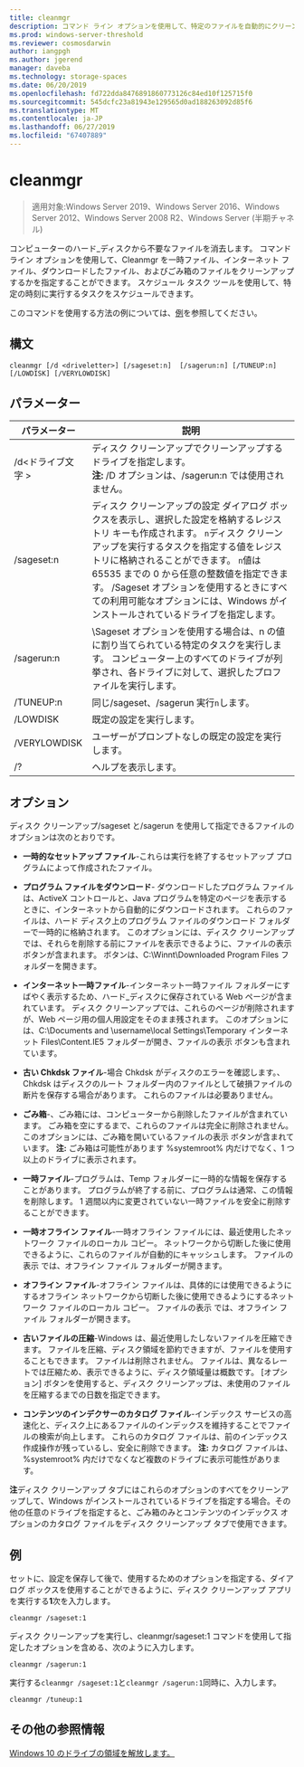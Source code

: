 ```yaml
---
title: cleanmgr
description: コマンド ライン オプションを使用して、特定のファイルを自動的にクリーンアップするには、(Cleanmgr.exe) ディスク クリーンアップ ツールを構成する方法について説明します。
ms.prod: windows-server-threshold
ms.reviewer: cosmosdarwin
author: iangpgh
ms.author: jgerend
manager: daveba
ms.technology: storage-spaces
ms.date: 06/20/2019
ms.openlocfilehash: fd722dda8476891860773126c84ed10f125715f0
ms.sourcegitcommit: 545dcfc23a81943e129565d0ad188263092d85f6
ms.translationtype: MT
ms.contentlocale: ja-JP
ms.lasthandoff: 06/27/2019
ms.locfileid: "67407889"
---
```

# <a name="cleanmgr"></a>cleanmgr

> 適用対象:Windows Server 2019、Windows Server 2016、Windows Server 2012、Windows Server 2008 R2、Windows Server (半期チャネル)

コンピューターのハード_ディスクから不要なファイルを消去します。 コマンド ライン オプションを使用して、Cleanmgr を一時ファイル、インターネット ファイル、ダウンロードしたファイル、およびごみ箱のファイルをクリーンアップするかを指定することができます。 スケジュール タスク ツールを使用して、特定の時刻に実行するタスクをスケジュールできます。

このコマンドを使用する方法の例については、[例](#examples)を参照してください。

## <a name="syntax"></a>構文

```
cleanmgr [/d <driveletter>] [/sageset:n]  [/sagerun:n] [/TUNEUP:n] [/LOWDISK] [/VERYLOWDISK]
```

## <a name="parameters"></a>パラメーター

|      パラメーター      |    説明     |
| ------------------- | ------------------ |
|  /d\<ドライブ文字 >          | ディスク クリーンアップでクリーンアップするドライブを指定します。<br>**注:** /D オプションは、/sagerun:n では使用されません。 |
| /sageset:n | ディスク クリーンアップの設定 ダイアログ ボックスを表示し、選択した設定を格納するレジストリ キーも作成されます。 `n`ディスク クリーンアップを実行するタスクを指定する値をレジストリに格納されることができます。 `n`値は 65535 までの 0 から任意の整数値を指定できます。 /Sageset オプションを使用するときにすべての利用可能なオプションには、Windows がインストールされているドライブを指定します。  |
|  /sagerun:n  |  \Sageset オプションを使用する場合は、n の値に割り当てられている特定のタスクを実行します。 コンピューター上のすべてのドライブが列挙され、各ドライブに対して、選択したプロファイルを実行します。           |
| /TUNEUP:n    | 同じ/sageset、/sagerun 実行`n`します。 |
| /LOWDISK     | 既定の設定を実行します。 |
| /VERYLOWDISK | ユーザーがプロンプトなしの既定の設定を実行します。 |
| /?           | ヘルプを表示します。 |

## <a name="options"></a>オプション

ディスク クリーンアップ/sageset と/sagerun を使用して指定できるファイルのオプションは次のとおりです。

- **一時的なセットアップ ファイル**-これらは実行を終了するセットアップ プログラムによって作成されたファイル。

- **プログラム ファイルをダウンロード**- ダウンロードしたプログラム ファイルは、ActiveX コントロールと、Java プログラムを特定のページを表示するときに、インターネットから自動的にダウンロードされます。 これらのファイルは、ハード ディスク上のプログラム ファイルのダウンロード フォルダーで一時的に格納されます。 このオプションには、ディスク クリーンアップでは、それらを削除する前にファイルを表示できるように、ファイルの表示 ボタンが含まれます。 ボタンは、C:\Winnt\Downloaded Program Files フォルダーを開きます。

- **インターネット一時ファイル**-インターネット一時ファイル フォルダーにすばやく表示するため、ハード_ディスクに保存されている Web ページが含まれています。 ディスク クリーンアップでは、これらのページが削除されますが、Web ページ用の個人用設定をそのまま残されます。 このオプションには、C:\Documents and \username\local Settings\Temporary インターネット Files\Content.IE5 フォルダーが開き、ファイルの表示 ボタンも含まれています。 

- **古い Chkdsk ファイル**-場合 Chkdsk がディスクのエラーを確認します。、Chkdsk はディスクのルート フォルダー内のファイルとして破損ファイルの断片を保存する場合があります。 これらのファイルは必要ありません。

- **ごみ箱**-、ごみ箱には、コンピューターから削除したファイルが含まれています。 ごみ箱を空にするまで、これらのファイルは完全に削除されません。 このオプションには、ごみ箱を開いているファイルの表示 ボタンが含まれています。 **注:** ごみ箱は可能性があります %systemroot% 内だけでなく、1 つ以上のドライブに表示されます。

- **一時ファイル**-プログラムは、Temp フォルダーに一時的な情報を保存することがあります。 プログラムが終了する前に、プログラムは通常、この情報を削除します。 1 週間以内に変更されていない一時ファイルを安全に削除することができます。

- **一時オフライン ファイル**-一時オフライン ファイルには、最近使用したネットワーク ファイルのローカル コピー。 ネットワークから切断した後に使用できるように、これらのファイルが自動的にキャッシュします。 ファイルの表示 では、オフライン ファイル フォルダーが開きます。

- **オフライン ファイル**-オフライン ファイルは、具体的には使用できるようにするオフライン ネットワークから切断した後に使用できるようにするネットワーク ファイルのローカル コピー。 ファイルの表示 では、オフライン ファイル フォルダーが開きます。

- **古いファイルの圧縮**-Windows は、最近使用したしないファイルを圧縮できます。 ファイルを圧縮、ディスク領域を節約できますが、ファイルを使用することもできます。 ファイルは削除されません。 ファイルは、異なるレートでは圧縮ため、表示できるように、ディスク領域量は概数です。 [オプション] ボタンを使用すると、ディスク クリーンアップは、未使用のファイルを圧縮するまでの日数を指定できます。

- **コンテンツのインデクサーのカタログ ファイル**-インデックス サービスの高速化と、ディスク上にあるファイルのインデックスを維持することでファイルの検索が向上します。 これらのカタログ ファイルは、前のインデックス作成操作が残っているし、安全に削除できます。 **注:** カタログ ファイルは、%systemroot% 内だけでなくなど複数のドライブに表示可能性があります。

**注**ディスク クリーンアップ タブにはこれらのオプションのすべてをクリーンアップして、Windows がインストールされているドライブを指定する場合。その他の任意のドライブを指定すると、ごみ箱のみとコンテンツのインデックス オプションのカタログ ファイルをディスク クリーンアップ タブで使用できます。 

## <a name="examples"></a>例

セットに、設定を保存して後で、使用するためのオプションを指定する、ダイアログ ボックスを使用することができるように、ディスク クリーンアップ アプリを実行する**1**次を入力します。

```
cleanmgr /sageset:1
```

ディスク クリーンアップを実行し、cleanmgr/sageset:1 コマンドを使用して指定したオプションを含める、次のように入力します。

```
cleanmgr /sagerun:1
```

実行する```cleanmgr /sageset:1```と```cleanmgr /sagerun:1```同時に、入力します。

```
cleanmgr /tuneup:1
```

## <a name="additional-references"></a>その他の参照情報

[Windows 10 のドライブの領域を解放します。](https://support.microsoft.com/en-us/help/12425/windows-10-free-up-drive-space)
